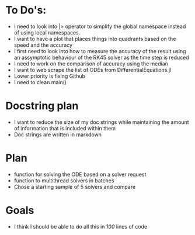 # To Do's:
 - I need to look into |> operator to simplify the global namespace 
instead of using local namespaces.
 - I want to have a plot that places things into quadrants based on 
 the speed and the accuracy 
 - I first need to look into how to measure the accuracy of the result
 using an assymptotic behaviour of the RK45 solver as the time step is
 reduced 
 - I need to work on the comparison of accuracy using the median 
 - I want to web scrape the list of ODEs from DifferentialEquations.jl
 - Lower priority is fixing Github 
 - I need to clean main()

# Docstring plan
 - I want to reduce the size of my doc strings while maintaining the 
 amount of information that is included within them
 - Doc strings are written in markdown

# Plan
 - function for solving the ODE based on a solver request 
 - function to multithread solvers in batches 
 - Chose a starting sample of 5 solvers and compare 

# Goals
 - I think I should be able to do all this in _100_ lines of code



